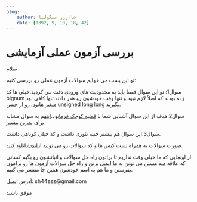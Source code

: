 ```yaml
---
blog:
    author: شااززز منگولیا
    date: [1392, 9, 10, 18, 42]
---
```

# بررسی آزمون عملی آزمایشی

<div class="cnt">
سلام<p></p>
<p>تو این پست می خوایم سوالات آزمون عملی رو بررسی کنیم:</p>
<p>سوال1: تو این سوال فقط باید به محدودیت های ورودی دقت می کردید.خیلی ها کد bignum زده بودند که اصلاً لازم نبود و تنها وقت خودشون رو هدر دادند.تنها کافی بود متغیر هاتون رو از جنس unsigned long long بگیرید.</p>
<p>سوال2:هدف از این سوال آشنایی شما با <a href="http://en.wikipedia.org/wiki/Fermat%27s_little_theorem">قضیه کوچک فرما</a>بود.<a href="http://codeforces.com/contest/300/problem/C">این</a>هم یه سوال مشابه برای تمرین بیشتر</p>
<p>سوال3:این سوال هم بیشتر جنبه تئوری داشت و کد خیلی کوتاهی داشت.</p>
<p>صورت سوالات به همراه تست کیس ها و کد سوالات رو می تونید از<a href="http://bayanbox.ir/id/6635296882776031230">اینجا</a>دانلود کنید.</p>
<p>از اونجایی که ما خیلی وقت نداریم تا براتون راه حل سوالات و اثباتشون رو بگیم کسانی که علاقه مند هستن می تونن به ما ایمیل بزنن و راه حل سوالات آزمون ها رو برامون بفرستن و ما هم به اسم خودشون همین جا منتشر می کنیم.</p>
<p>آدرس ایمیل: sh44zzz@gmail.com</p>
<p>موفق باشید</p>
</div>
